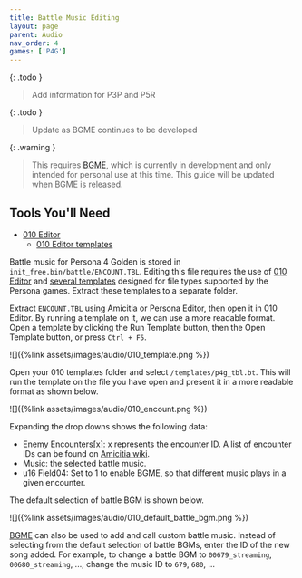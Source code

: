 ```yaml
---
title: Battle Music Editing
layout: page
parent: Audio
nav_order: 4
games: ['P4G']
---
```


{: .todo }
> Add information for P3P and P5R

{: .todo }
> Update as BGME continues to be developed

{: .warning }
> This requires [BGME](https://discord.com/channels/746211612981198989/1089998902616395776/1089998902616395776), which is currently in development and only intended for personal use at this time. This guide will be updated when BGME is released.

## Tools You'll Need
- [010 Editor](https://www.sweetscape.com/010editor/)
	- [010 Editor templates](https://github.com/tge-was-taken/010-Editor-Templates)

Battle music for Persona 4 Golden is stored in `init_free.bin/battle/ENCOUNT.TBL`. Editing this file requires the use of [010 Editor](https://www.sweetscape.com/010editor/) and [several templates](https://github.com/tge-was-taken/010-Editor-Templates) designed for file types supported by the Persona games. Extract these templates to a separate folder.

Extract `ENCOUNT.TBL` using Amicitia or Persona Editor, then open it in 010 Editor. By running a template on it, we can use a more readable format. Open a template by clicking the Run Template button, then the Open Template button, or press `Ctrl + F5`.

![]({%link assets/images/audio/010_template.png %})

Open your 010 templates folder and select `/templates/p4g_tbl.bt`. This will run the template on the file you have open and present it in a more readable format as shown below.

![]({%link assets/images/audio/010_encount.png %})

Expanding the drop downs shows the following data:
- Enemy Encounters\[x\]: x represents the encounter ID. A list of encounter IDs can be found on [Amicitia wiki](https://amicitia.miraheze.org/wiki/Persona_4_Golden/Encounters).
- Music: the selected battle music.
- u16 Field04: Set to 1 to enable BGME, so that different music plays in a given encounter.

The default selection of battle BGM is shown below.

![]({%link assets/images/audio/010_default_battle_bgm.png %})

[BGME](https://discord.com/channels/746211612981198989/1089998902616395776/1089998902616395776) can also be used to add and call custom battle music. Instead of selecting from the default selection of battle BGMs, enter the ID of the new song added. For example, to change a battle BGM to `00679_streaming`, `00680_streaming`, ..., change the music ID to `679`, `680`, ...